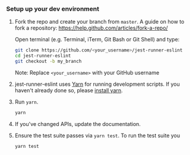 ### Setup up your dev environment

1. Fork the repo and create your branch from `master`. A guide on how to fork a repository: https://help.github.com/articles/fork-a-repo/

   Open terminal (e.g. Terminal, iTerm, Git Bash or Git Shell) and type:

   ```sh
   git clone https://github.com/<your_username>/jest-runner-eslint
   cd jest-runner-eslint
   git checkout -b my_branch
   ```

   Note: Replace `<your_username>` with your GitHub username

2. jest-runner-eslint uses [Yarn](https://code.facebook.com/posts/1840075619545360) for running development scripts. If you haven't already done so, please [install yarn](https://yarnpkg.com/en/docs/install).

3. Run `yarn`.

   ```sh
   yarn
   ```

4. If you've changed APIs, update the documentation.

5. Ensure the test suite passes via `yarn test`. To run the test suite you

   ```sh
   yarn test
   ```
